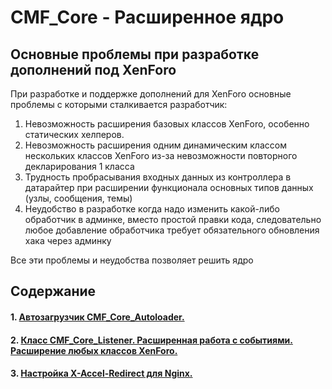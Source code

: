 CMF_Core - Расширенное ядро
===========================

Основные проблемы при разработке дополнений под XenForo
-------------------------------------------------------
При разработке и поддержке дополнений для XenForo основные проблемы с которыми сталкивается разработчик:

 1. Невозможность расширения базовых классов XenForo, особенно статических хелперов.
 2. Невозможность расширения одним динамическим классом нескольких классов XenForo из-за невозможности повторного декларирования 1 класса
 3. Трудность пробрасывания входных данных из контроллера в датарайтер при расширении функционала основных типов данных (узлы, сообщения, темы)
 4. Неудобство в разработке когда надо изменить какой-либо обработчик в админке, вместо простой правки кода, следовательно любое добавление обработчика требует обязательного обновления хака через админку



Все эти проблемы и неудобства позволяет решить ядро

Содержание
----------
#### 1. [Автозагрузчик CMF_Core_Autoloader.](autoloader.md)
#### 2. [Класс CMF_Core_Listener. Расширенная работа с событиями. Расширение любых классов XenForo.](listeners.md)
#### 3. [Настройка X-Accel-Redirect для Nginx.](nginx.md)
